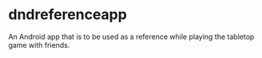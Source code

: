 # dndreferenceapp
An Android app that is to be used as a reference while playing the tabletop game with friends.
